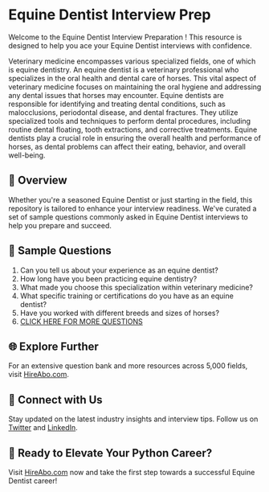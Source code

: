 # Equine Dentist Interview Prep

Welcome to the Equine Dentist Interview Preparation ! This resource is designed to help you ace your Equine Dentist interviews with confidence.

Veterinary medicine encompasses various specialized fields, one of which is equine dentistry. An equine dentist is a veterinary professional who specializes in the oral health and dental care of horses. This vital aspect of veterinary medicine focuses on maintaining the oral hygiene and addressing any dental issues that horses may encounter. Equine dentists are responsible for identifying and treating dental conditions, such as malocclusions, periodontal disease, and dental fractures. They utilize specialized tools and techniques to perform dental procedures, including routine dental floating, tooth extractions, and corrective treatments. Equine dentists play a crucial role in ensuring the overall health and performance of horses, as dental problems can affect their eating, behavior, and overall well-being.

## 🚀 Overview

Whether you're a seasoned Equine Dentist or just starting in the field, this repository is tailored to enhance your interview readiness. We've curated a set of sample questions commonly asked in Equine Dentist interviews to help you prepare and succeed.

## 📝 Sample Questions

1. Can you tell us about your experience as an equine dentist?
2. How long have you been practicing equine dentistry?
3. What made you choose this specialization within veterinary medicine?
4. What specific training or certifications do you have as an equine dentist?
5. Have you worked with different breeds and sizes of horses?
6. [CLICK HERE FOR MORE QUESTIONS](https://hireabo.com/job/24_0_32/Equine%20Dentist)

## 🌐 Explore Further

For an extensive question bank and more resources across 5,000 fields, visit [HireAbo.com](https://www.hireabo.com).

## 📱 Connect with Us

Stay updated on the latest industry insights and interview tips. Follow us on [Twitter](https://twitter.com/hireabo) and [LinkedIn](https://www.linkedin.com/in/hire-abo-3609972a8/).

## 🚀 Ready to Elevate Your Python Career?

Visit [HireAbo.com](https://www.hireabo.com) now and take the first step towards a successful Equine Dentist career!